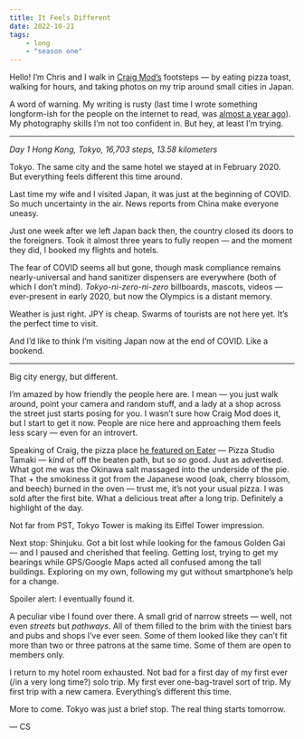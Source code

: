 ```yaml
---
title: It Feels Different
date: 2022-10-21
tags: 
    - long
    - "season one"
---
```

Hello! I’m Chris and I walk in [Craig Mod’s](https://craigmod.com/about/) footsteps — by eating pizza toast, walking for hours, and taking photos on my trip around small cities in Japan.

A word of warning. My writing is rusty (last time I wrote something longform-ish for the people on the internet to read, was [almost a year ago](https://metafinanse.pl/rok-tygrysa/)). My photography skills I’m not too confident in. But hey, at least I’m trying.

***

*Day 1*
*Hong Kong, Tokyo, 16,703 steps, 13.58 kilometers*

Tokyo. The same city and the same hotel we stayed at in February 2020. But everything feels different this time around.

Last time my wife and I visited Japan, it was just at the beginning of COVID. So much uncertainty in the air. News reports from China make everyone uneasy.

Just one week after we left Japan back then, the country closed its doors to the foreigners. Took it almost three years to fully reopen — and the moment they did, I booked my flights and hotels.

The fear of COVID seems all but gone, though mask compliance remains nearly-universal and hand sanitizer dispensers are everywhere (both of which I don’t mind). *Tokyo-ni-zero-ni-zero* billboards, mascots, videos — ever-present in early 2020, but now the Olympics is a distant memory.

Weather is just right. JPY is cheap. Swarms of tourists are not here yet. It’s the perfect time to visit.

And I’d like to think I’m visiting Japan now at the end of COVID. Like a bookend.

***

Big city energy, but different.

I’m amazed by how friendly the people here are. I mean — you just walk around, point your camera and random stuff, and a lady at a shop across the street just starts posing for you. I wasn’t sure how Craig Mod does it, but I start to get it now. People are nice here and approaching them feels less scary — even for an introvert.

Speaking of Craig, the pizza place [he featured on Eater](https://www.eater.com/2017/2/21/14670944/best-pizza-tokyo-guide) — Pizza Studio Tamaki — kind of off the beaten path, but so *so* good. Just as advertised. What got me was the Okinawa salt massaged into the underside of the pie. That + the smokiness it got from the Japanese wood (oak, cherry blossom, and beech) burned in the oven — trust me, it’s not your usual pizza. I was sold after the first bite. What a delicious treat after a long trip. Definitely a highlight of the day.

Not far from PST, Tokyo Tower is making its Eiffel Tower impression.

Next stop: Shinjuku. Got a bit lost while looking for the famous Golden Gai — and I paused and cherished that feeling. Getting lost, trying to get my bearings while GPS/Google Maps acted all confused among the tall buildings. Exploring on my own, following my gut without smartphone’s help for a change.

Spoiler alert: I eventually found it.

A peculiar vibe I found over there. A small grid of narrow streets — well, not even *streets* but *pathways*. All of them filled to the brim with the tiniest bars and pubs and shops I’ve ever seen. Some of them looked like they can’t fit more than two or three patrons at the same time. Some of them are open to members only.

I return to my hotel room exhausted. Not bad for a first day of my first ever (/in a very long time?) solo trip. My first ever one-bag-travel sort of trip. My first trip with a new camera. Everything’s different this time.

More to come. Tokyo was just a brief stop. The real thing starts tomorrow.

— CS